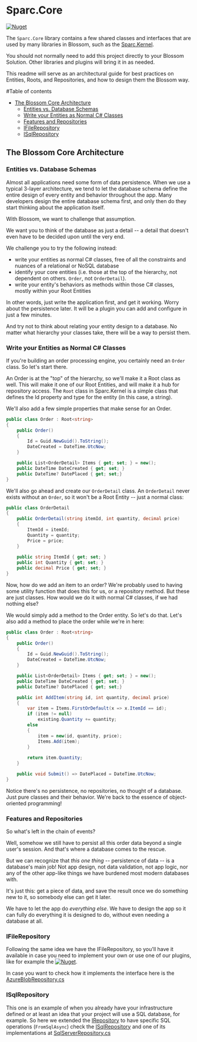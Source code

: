 # Sparc.Core

[![Nuget](https://img.shields.io/nuget/v/Sparc.Core?label=Sparc.Core)](https://www.nuget.org/packages/Sparc.Core/)

The `Sparc.Core` library contains a few shared classes and interfaces that are used by many libraries in Blossom, such as the [Sparc.Kernel](/Sparc.Kernel).

You should not normally need to add this project directly to your Blossom Solution. Other libraries and plugins will bring it in as needed.

This readme will serve as an architectural guide for best practices on Entities, Roots, and Repositories, and how to design them the Blossom way.

#Table of contents
- [The Blossom Core Architecture](https://github.com/sparc-coop/blossom/tree/main/Sparc.Core#the-blossom-core-architecture)
	- [Entities vs. Database Schemas](https://github.com/sparc-coop/blossom/tree/main/Sparc.Core#entities-vs-database-schemas)
	- [Write your Entities as Normal C# Classes](https://github.com/sparc-coop/blossom/tree/main/Sparc.Core#write-your-entities-as-normal-c#-classes)
	- [Features and Repositories](https://github.com/sparc-coop/blossom/tree/main/Sparc.Core#features-and-repositories)
	- [IFileRepository](https://github.com/sparc-coop/blossom/tree/main/Sparc.Core#ifilerepository)
	- [ISqlRepository](https://github.com/sparc-coop/blossom/tree/main/Sparc.Core#isqlrepository)

## The Blossom Core Architecture

### Entities vs. Database Schemas

Almost all applications need some form of data persistence. When we use a typical 3-layer architecture, we tend to let the database schema define the entire design
of every entity and behavior throughout the app. Many developers design the entire database schema first, and only then do they start thinking about the application itself.

With Blossom, we want to challenge that assumption.

We want you to think of the database as just a detail -- a detail that doesn't even have to be decided upon until the very end.

We challenge you to try the following instead:

- write your entities as normal C# classes, free of all the constraints and nuances of a relational or NoSQL database
- identify your core entities (i.e. those at the top of the hierarchy, not dependent on others. `Order`, not `OrderDetail`). 
- write your entity's behaviors as methods within those C# classes, mostly within your Root Entities

In other words, just write the application first, and get it working. Worry about the persistence later. It will be a plugin you can add and configure in just a few minutes.

And try not to think about relating your entity design to a database. No matter what hierarchy your classes take, there will be a way to persist them.

### Write your Entities as Normal C# Classes

If you're building an order processing engine, you certainly need an `Order` class. So let's start there. 

An Order is at the "top" of the hierarchy, so we'll make it a Root class as well. This will make it one of our Root Entities, and will make it a hub for repository access. The `Root` class in Sparc.Kernel is a simple class that defines the Id property and type for the entity (in this case, a string).

We'll also add a few simple properties that make sense for an Order.

```csharp
public class Order : Root<string>
{
	public Order()
	{
		Id = Guid.NewGuid().ToString();
		DateCreated = DateTime.UtcNow;
	}

	public List<OrderDetail> Items { get; set; } = new();
	public DateTime DateCreated { get; set; }
	public DateTime? DatePlaced { get; set;}
}
```

We'll also go ahead and create our `OrderDetail` class. An `OrderDetail` never exists without an `Order`, so it won't be a Root Entity -- just a normal class:

```csharp
public class OrderDetail
{
	public OrderDetail(string itemId, int quantity, decimal price)
	{
		ItemId = itemId;
		Quantity = quantity;
		Price = price;
	}
	
	public string ItemId { get; set; }
	public int Quantity { get; set; }
	public decimal Price { get; set; }
}
```

Now, how do we add an item to an order? We're probably used to having some utility function that does this for us, or a repository method. But these are just classes. How would we do it with normal C# classes, if we had nothing else? 

We would simply add a method to the Order entity. So let's do that. Let's also add a method to place the order while we're in here:

```csharp
public class Order : Root<string>
{
	public Order()
	{
		Id = Guid.NewGuid().ToString();
		DateCreated = DateTime.UtcNow;
	}

	public List<OrderDetail> Items { get; set; } = new();
	public DateTime DateCreated { get; set; }
	public DateTime? DatePlaced { get; set;}

	public int AddItem(string id, int quantity, decimal price)
	{ 
		var item = Items.FirstOrDefault(x => x.ItemId == id);
		if (item != null)
			existing.Quantity += quantity;
		else
		{
			item = new(id, quantity, price);
			Items.Add(item);
		}
		
		return item.Quantity;
	}

	public void Submit() => DatePlaced = DateTime.UtcNow;
}
```

Notice there's no persistence, no repositories, no thought of a database. Just pure classes and their behavior. We're back to the essence of object-oriented programming!

### Features and Repositories

So what's left in the chain of events? 

Well, somehow we still have to persist all this order data beyond a single user's session. And that's where a database comes to the rescue. 

But we can recognize that *this one thing* -- persistence of data -- is a database's main job! Not app design, not data validation, not app logic, nor any of 
the other app-like things we have burdened most modern databases with. 

It's just this: get a piece of data, and save the result once we do something new to it, so somebody else can get it later. 

We have to let the app do *everything else*. We have to design the app so it can fully do everything it is designed to do, without even needing a database at all.

### IFileRepository

Following the same idea we have the IFileRepository, so you'll have it available in case you need to implement your own or use one of our plugins, like for example the [![Nuget](https://img.shields.io/nuget/v/Sparc.Storage.Azure?label=Sparc.Storage.Azure)](https://www.nuget.org/packages/Sparc.Storage.Azure/). 

In case you want to check how it implements the interface here is the [AzureBlobRepository.cs](https://github.com/sparc-coop/blossom/blob/main/Sparc.Storage.Azure/AzureBlobRepository.cs)

### ISqlRepository

This one is an example of when you already have your infrastructure defined or at least an idea that your project will use a SQL database, for example. So here we extended the [IRepository](/Data/IRepository.cs) to have specific SQL operations (`FromSqlAsync`) check the [ISqlRepository](/Data/ISqlRepository) and one of its implementations at [SqlServerRepository.cs](https://github.com/sparc-coop/blossom/blob/main/Sparc.Database.SqlServer/SqlServerRepository.cs)
